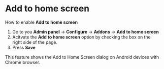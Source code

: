 
# Add to home screen

How to enable **Add to home screen** 

1. Go to you **Admin panel** -> **Configure** -> **Addons** -> **Add to home screen**
2.  Acitvate the **Add to home screen** option by checking the box on the right side of the page. 
3. Press **Save**

This feature shows the Add to Home Screen dialog on Android devices with Chrome browser.
